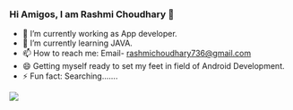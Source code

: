 ### Hi Amigos, I am Rashmi Choudhary 👋

- 🔭 I’m currently working as App developer.
- 🌱 I’m currently learning JAVA.
- 📫 How to reach me: Email- rashmichoudhary736@gmail.com
- 😄 Getting myself ready to set my feet in field of Android Development.
- ⚡ Fun fact: Searching.......



<img src="https://github-readme-stats.vercel.app/api?username=rashmi726&&show_icons=true&title_color=ffffff&icon_color=bb2acf&text_color=daf7dc&bg_color=151515">
